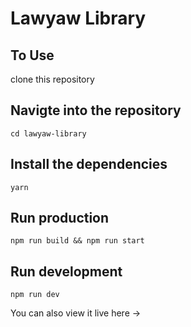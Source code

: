 # Lawyaw Library

## To Use
clone this repository

## Navigte into the repository
`cd lawyaw-library`

## Install the dependencies
`yarn`

## Run production
`npm run build && npm run start`

## Run development
`npm run dev`


You can also view it live here -> 
